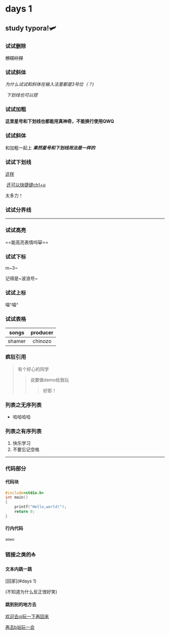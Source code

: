 # days 1

## study typora!:small_airplane:

### 试试删除

~~想摆烂捏~~

### 试试斜体

*为什么试试和斜体在输入法里都是3号位（？)*

​               _下划线也可以捏_

### 试试加粗

 **这里星号和下划线也都能用真神奇，不能换行使用QWQ**

### 试试斜体

和加粗一起上 ***果然星号和下划线用法是一样的***

### 试试下划线

 <u>这样</u>

​                   <u>还可以快捷键ctrl+u</u>

太多力！

### 试试分界线

***

### 试试高亮 

==能高亮表情吗:smile_cat:==

### 试试下标 

m~3~

记得是~波浪号~

### 试试上标

  喵^喵^

### 试试表格

| songs  | producer |
| :----: | :------: |
| shamer | chinozo  |



### 疯狂引用

> 有个好心的同学
>
> > 说要做demo给我玩
> >
> > > 好耶！

### 列表之无序列表

* 哈哈哈哈

### 列表之有序列表

1. 快乐学习
2. 不要忘记空格

***

### 代码部分

#### 代码块

```c
#include<stdio.h>
int main()
{
    printf("Hello,world!");
    return 0;
}
```

#### 行内代码

`aowu`

### 链接之类的:sailboat:

#### 文本内跳一跳

[回家](#days 1)

(不知道为什么反正很好笑)

#### 跳到别的地方去

[欢迎去oj玩一下再回来](https://oj.kexie.space/problem)

[再去b站玩一会](https://www.bilibili.com/)





























